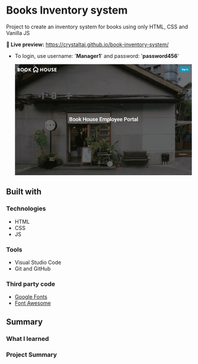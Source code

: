 # Books Inventory system

Project to create an inventory system for books using only HTML, CSS and Vanilla JS

**🔗 Live preview:** https://crystaltai.github.io/book-inventory-system/

- To login, use username: '**Manager1**' and password: '**password456**'

  ![](https://github.com/crystaltai/book-inventory-system/blob/main/book-inventory-system-demo.gif)

## Built with

### Technologies

- HTML
- CSS
- JS

### Tools

- Visual Studio Code
- Git and GitHub

### Third party code

- [Google Fonts](https://fonts.google.com/)
- [Font Awesome](https://fontawesome.com/)

## Summary

### What I learned

### Project Summary
